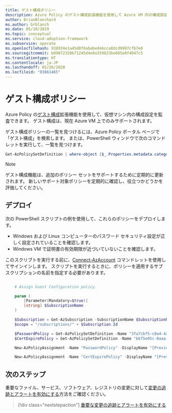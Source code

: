 ```yaml
---
title: ゲスト構成ポリシー
description: Azure Policy のゲスト構成拡張機能を使用して Azure VM 内の構成設定を監査する方法を、Azure 向けのクラウド導入フレームワークを使用して学習します。
author: BrianBlanchard
ms.author: brblanch
ms.date: 05/10/2019
ms.topic: conceptual
ms.service: cloud-adoption-framework
ms.subservice: operate
ms.openlocfilehash: 938934e1a45d8f8abebede6cca8dcd9987cfb7e0
ms.sourcegitcommit: bd9872320b71245d4e9a359823be685e0f4047c5
ms.translationtype: HT
ms.contentlocale: ja-JP
ms.lasthandoff: 05/26/2020
ms.locfileid: "83861465"
---
```

# <a name="guest-configuration-policy"></a>ゲスト構成ポリシー

Azure Policy の[ゲスト構成](https://docs.microsoft.com/azure/governance/policy/concepts/guest-configuration)拡張機能を使用して、仮想マシン内の構成設定を監査できます。 ゲスト構成は、現在 Azure VM 上でのみサポートされます。

ゲスト構成ポリシーの一覧を見つけるには、Azure Policy ポータル ページで「ゲスト構成」を検索します。 または、PowerShell ウィンドウで次のコマンドレットを実行して、一覧を見つけます。

```powershell
Get-AzPolicySetDefinition | where-object {$_.Properties.metadata.category -eq "Guest Configuration"}
```

> [!NOTE]
> ゲスト構成機能は、追加のポリシー セットをサポートするために定期的に更新されます。 新しいサポート対象ポリシーを定期的に確認し、役立つかどうかを評価してください。

<!-- TODOBACKLOG: Update these links when available. 

By default, we recommend that you enable the following policies:

- **Preview:** Audit to verify that password-security settings are correct on Linux and Windows machines.
- Audit to verify that certificates are not nearing expiration on Windows VMs.

-->

## <a name="deployment"></a>デプロイ

次の PowerShell スクリプトの例を使用して、これらのポリシーをデプロイします。

- Windows および Linux コンピューターのパスワード セキュリティ設定が正しく設定されていることを確認します。
- Windows VM で証明書の有効期限が近づいていないことを確認します。

 このスクリプトを実行する前に、[Connect-AzAccount](https://docs.microsoft.com/powershell/module/az.accounts/connect-azaccount?view=azps-2.1.0) コマンドレットを使用してサインインします。 スクリプトを実行するときに、ポリシーを適用するサブスクリプションの名前を指定する必要があります。

```powershell

    # Assign Guest Configuration policy.

    param (
        [Parameter(Mandatory=$true)]
        [string] $SubscriptionName
    )

    $Subscription = Get-AzSubscription -SubscriptionName $SubscriptionName
    $scope = "/subscriptions/" + $Subscription.Id

    $PasswordPolicy = Get-AzPolicySetDefinition -Name "3fa7cbf5-c0a4-4a59-85a5-cca4d996d5a6"
    $CertExpirePolicy = Get-AzPolicySetDefinition -Name "b6f5e05c-0aaa-4337-8dd4-357c399d12ae"

    New-AzPolicyAssignment -Name "PasswordPolicy" -DisplayName "[Preview]: Audit that password security settings are set correctly inside Linux and Windows machines" -Scope $scope -PolicySetDefinition $PasswordPolicy -AssignIdentity -Location eastus

    New-AzPolicyAssignment -Name "CertExpirePolicy" -DisplayName "[Preview]: Audit that certificates are not expiring on Windows VMs" -Scope $scope -PolicySetDefinition $CertExpirePolicy -AssignIdentity -Location eastus

```

## <a name="next-steps"></a>次のステップ

重要なファイル、サービス、ソフトウェア、レジストリの変更に対して[変更の追跡とアラートを有効にする](./enable-tracking-alerting.md)方法をご確認ください。

> [!div class="nextstepaction"]
> [重要な変更の追跡とアラートを有効にする](./enable-tracking-alerting.md)
